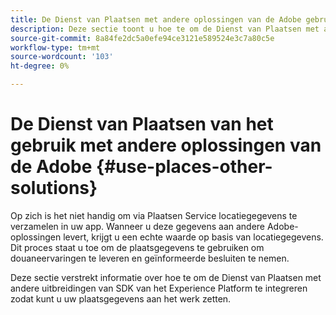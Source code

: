 ```yaml
---
title: De Dienst van Plaatsen met andere oplossingen van de Adobe gebruiken
description: Deze sectie toont u hoe te om de Dienst van Plaatsen met andere oplossingen van de Adobe te gebruiken.
source-git-commit: 8a84fe2dc5a0efe94ce3121e589524e3c7a80c5e
workflow-type: tm+mt
source-wordcount: '103'
ht-degree: 0%

---
```



# De Dienst van Plaatsen van het gebruik met andere oplossingen van de Adobe {#use-places-other-solutions}

Op zich is het niet handig om via Plaatsen Service locatiegegevens te verzamelen in uw app. Wanneer u deze gegevens aan andere Adobe-oplossingen levert, krijgt u een echte waarde op basis van locatiegegevens. Dit proces staat u toe om de plaatsgegevens te gebruiken om douaneervaringen te leveren en geïnformeerde besluiten te nemen.

Deze sectie verstrekt informatie over hoe te om de Dienst van Plaatsen met andere uitbreidingen van SDK van het Experience Platform te integreren zodat kunt u uw plaatsgegevens aan het werk zetten.